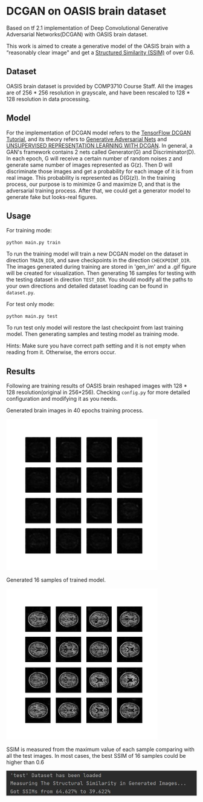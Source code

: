 # DCGAN on OASIS brain dataset
Based on tf 2.1 implementation of Deep Convolutional Generative Adversarial Networks(DCGAN) with OASIS brain dataset.

This work is aimed to create a generative model of the OASIS brain with a “reasonably clear image" and get a 
[Structured Similarity (SSIM)](https://en.wikipedia.org/wiki/Structural_similarity) of over 0.6.

## Dataset
OASIS brain dataset is provided by COMP3710 Course Staff. All the images are of 256 * 256 resolution in grayscale, and 
have been rescaled to 128 * 128 resolution in data processing.

## Model
For the implementation of DCGAN model refers to the 
[TensorFlow DCGAN Tutorial](https://www.tensorflow.org/tutorials/generative/dcgan),
and its theory refers to [Generative Adversarial Nets](http://papers.nips.cc/paper/5423-generative-adversarial-nets.pdf)
and [UNSUPERVISED REPRESENTATION LEARNING WITH DCGAN](https://arxiv.org/pdf/1511.06434.pdf).
In general, a GAN's framework contains 2 nets called Generator(G) and Discriminator(D). In each epoch, G
will receive a certain number of random noises z and generate same number of images represented as G(z). 
Then D will discriminate those images and get a probability for each image of it is from real image. This probability
is represented as D(G(z)). In the training process, our purpose is to minimize G and maximize D, and that is the
adversarial training process. After that, we could get a generator model to generate fake but looks-real figures.


## Usage 
For training mode:

`python main.py train`

To run the training model will train a new DCGAN model on the dataset in direction `TRAIN_DIR`, and save checkpoints in 
the direction `CHECKPOINT_DIR`. The images generated during training are stored in 'gen_im' and a .gif figure will be 
created for visualization. Then generating 16 samples for testing with the testing dataset in direction `TEST_DIR`. 
You should modify all the paths to your own directions and detailed dataset loading can be found in `dataset.py`.

For test only mode:

`python main.py test`

To run test only model will restore the last checkpoint from last training model. Then generating samples and testing
model as training mode. 

Hints: Make sure you have correct path setting and it is not empty when reading from it. Otherwise, the errors occur.

## Results
Following are training results of OASIS brain reshaped images with 128 * 128 resolution(original in 256*256). Checking
`config.py` for more detailed configuration and modifying it as you needs.

Generated brain images in 40 epochs training process.

![training_process](dcgan_training.gif)

Generated 16 samples of trained model.

![generated_im](dcgan_image.jpg)

SSIM is measured from the maximum value of each sample comparing with all the test images. In most cases, the best SSIM
of 16 samples could be higher than 0.6

![SSIM_example](SSIM_result.jpg)